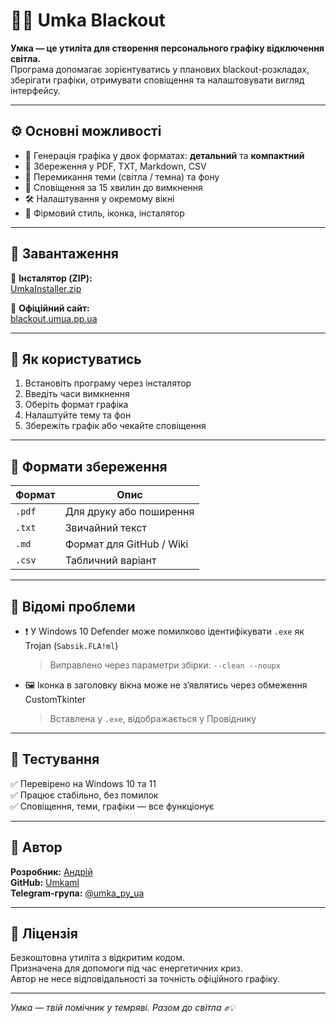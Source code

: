 # 🐻‍❄️ Umka Blackout

**Умка — це утиліта для створення персонального графіку відключення світла.**  
Програма допомагає зорієнтуватись у планових blackout-розкладах, зберігати графіки, отримувати сповіщення та налаштовувати вигляд інтерфейсу.

---

## ⚙️ Основні можливості

- 📅 Генерація графіка у двох форматах: **детальний** та **компактний**
- 📄 Збереження у PDF, TXT, Markdown, CSV
- 🎨 Перемикання теми (світла / темна) та фону
- 🔔 Сповіщення за 15 хвилин до вимкнення
- 🛠️ Налаштування у окремому вікні
- 🧊 Фірмовий стиль, іконка, інсталятор

---

## 🚀 Завантаження

🔹 **Інсталятор (ZIP):**  
[UmkaInstaller.zip](https://github.com/Umkaml/Blackout/releases/download/UmkaBlackout/UmkaInstaller.zip)

🔹 **Офіційний сайт:**  
[blackout.umua.pp.ua](http://blackout.umua.pp.ua)

---

## 🧭 Як користуватись

1. Встановіть програму через інсталятор
2. Введіть часи вимкнення
3. Оберіть формат графіка
4. Налаштуйте тему та фон
5. Збережіть графік або чекайте сповіщення

---

## 📂 Формати збереження

| Формат    | Опис                        |
|-----------|-----------------------------|
| `.pdf`    | Для друку або поширення     |
| `.txt`    | Звичайний текст             |
| `.md`     | Формат для GitHub / Wiki    |
| `.csv`    | Табличний варіант           |

---

## 🧨 Відомі проблеми

- ❗ У Windows 10 Defender може помилково ідентифікувати `.exe` як Trojan (`Sabsik.FLA!ml`)  
  > Виправлено через параметри збірки: `--clean --noupx`

- 🖼️ Іконка в заголовку вікна може не з’являтись через обмеження CustomTkinter  
  > Вставлена у `.exe`, відображається у Провіднику

---

## 🧪 Тестування

✅ Перевірено на Windows 10 та 11  
✅ Працює стабільно, без помилок  
✅ Сповіщення, теми, графіки — все функціонує

---

## 💙 Автор

**Розробник:** [Андрій](http://umua.pp.ua)  
**GitHub:** [Umkaml](https://github.com/Umkaml)  
**Telegram-група:** [@umka_py_ua](https://t.me/umka_py_ua)

---

## 📄 Ліцензія

Безкоштовна утиліта з відкритим кодом.  
Призначена для допомоги під час енергетичних криз.  
Автор не несе відповідальності за точність офіційного графіку.

---

_Умка — твій помічник у темряві. Разом до світла ✊💡_

